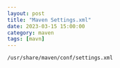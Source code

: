 ```yaml
---
layout: post
title: "Maven Settings.xml"
date: 2023-03-15 15:00:00
category: maven
tags: [mavn]
---
```


```shell
/usr/share/maven/conf/settings.xml
```

[jekyll]: http://jekyllrb.com
[jekyll-gh]: https://github.com/jekyll/jekyll
[jekyll-help]: https://github.com/jekyll/jekyll-help


